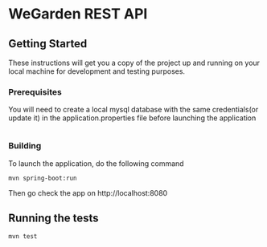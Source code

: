 # WeGarden REST API


## Getting Started

These instructions will get you a copy of the project up and running on your local machine for development and testing purposes.

### Prerequisites

You will need to create a local mysql database with the same credentials(or update it) in the application.properties file before launching the application

```

```

### Building
To launch the application, do the following command
```
mvn spring-boot:run
```

Then go check the app on http://localhost:8080

## Running the tests

```
mvn test
```


